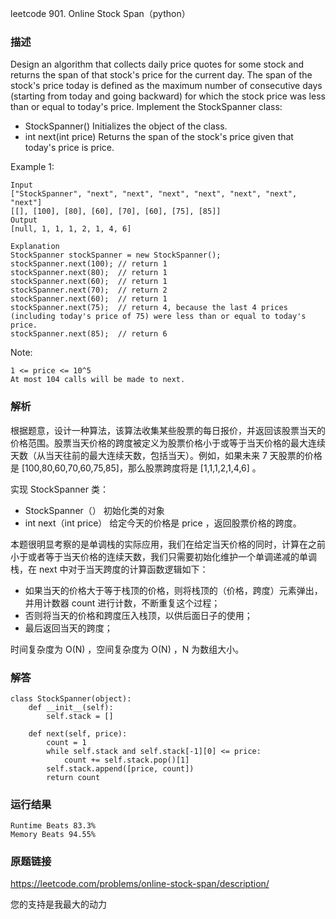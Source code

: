 leetcode  901. Online Stock Span（python）




### 描述

Design an algorithm that collects daily price quotes for some stock and returns the span of that stock's price for the current day. The span of the stock's price today is defined as the maximum number of consecutive days (starting from today and going backward) for which the stock price was less than or equal to today's price. Implement the StockSpanner class:

* StockSpanner() Initializes the object of the class.
* int next(int price) Returns the span of the stock's price given that today's price is price.



Example 1:

	Input
	["StockSpanner", "next", "next", "next", "next", "next", "next", "next"]
	[[], [100], [80], [60], [70], [60], [75], [85]]
	Output
	[null, 1, 1, 1, 2, 1, 4, 6]
	
	Explanation
	StockSpanner stockSpanner = new StockSpanner();
	stockSpanner.next(100); // return 1
	stockSpanner.next(80);  // return 1
	stockSpanner.next(60);  // return 1
	stockSpanner.next(70);  // return 2
	stockSpanner.next(60);  // return 1
	stockSpanner.next(75);  // return 4, because the last 4 prices (including today's price of 75) were less than or equal to today's price.
	stockSpanner.next(85);  // return 6




Note:

	1 <= price <= 10^5
	At most 104 calls will be made to next.

### 解析

根据题意，设计一种算法，该算法收集某些股票的每日报价，并返回该股票当天的价格范围。股票当天价格的跨度被定义为股票价格小于或等于当天价格的最大连续天数（从当天往前的最大连续天数，包括当天）。例如，如果未来 7 天股票的价格是 [100,80,60,70,60,75,85]，那么股票跨度将是 [1,1,1,2,1,4,6] 。

实现 StockSpanner 类：

* StockSpanner（） 初始化类的对象
* int next（int price） 给定今天的价格是 price ，返回股票价格的跨度。

本题很明显考察的是单调栈的实际应用，我们在给定当天价格的同时，计算在之前小于或者等于当天价格的连续天数，我们只需要初始化维护一个单调递减的单调栈，在 next 中对于当天跨度的计算函数逻辑如下：

* 如果当天的价格大于等于栈顶的价格，则将栈顶的（价格，跨度）元素弹出，并用计数器 count 进行计数，不断重复这个过程；
* 否则将当天的价格和跨度压入栈顶，以供后面日子的使用；
* 最后返回当天的跨度；

时间复杂度为 O(N) ，空间复杂度为 O(N) ，N 为数组大小。
### 解答

	class StockSpanner(object):
	    def __init__(self):
	        self.stack = []
	
	    def next(self, price):
	        count = 1
	        while self.stack and self.stack[-1][0] <= price:
	            count += self.stack.pop()[1]
	        self.stack.append([price, count])
	        return count

### 运行结果

	Runtime Beats 83.3%
	Memory Beats 94.55%


### 原题链接

https://leetcode.com/problems/online-stock-span/description/


您的支持是我最大的动力
